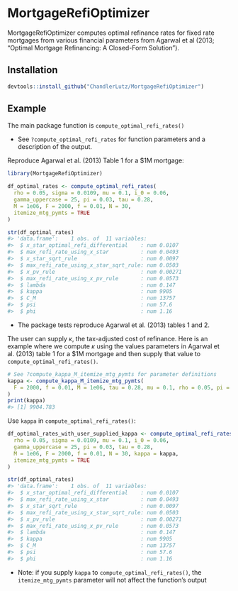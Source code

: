 
<!-- README.md is generated from README.Rmd. Please edit that file -->

# MortgageRefiOptimizer

<!-- badges: start -->
<!-- badges: end -->

MortgageRefiOptimizer computes optimal refinance rates for fixed rate
mortgages from various financial parameters from Agarwal et al (2013;
“Optimal Mortgage Refinancing: A Closed-Form Solution”).

## Installation

``` r
devtools::install_github("ChandlerLutz/MortgageRefiOptimizer")
```

## Example

The main package function is `compute_optimal_refi_rates()`

- See `?compute_optimal_refi_rates` for function parameters and a
  description of the output.

Reproduce Agarwal et al. (2013) Table 1 for a \$1M mortgage:

``` r
library(MortgageRefiOptimizer)

df_optimal_rates <- compute_optimal_refi_rates(
  rho = 0.05, sigma = 0.0109, mu = 0.1, i_0 = 0.06,
  gamma_uppercase = 25, pi = 0.03, tau = 0.28,
  M = 1e06, F = 2000, f = 0.01, N = 30,
  itemize_mtg_pymts = TRUE
)

str(df_optimal_rates)
#> 'data.frame':    1 obs. of  11 variables:
#>  $ x_star_optimal_refi_differential    : num 0.0107
#>  $ max_refi_rate_using_x_star          : num 0.0493
#>  $ x_star_sqrt_rule                    : num 0.0097
#>  $ max_refi_rate_using_x_star_sqrt_rule: num 0.0503
#>  $ x_pv_rule                           : num 0.00271
#>  $ max_refi_rate_using_x_pv_rule       : num 0.0573
#>  $ lambda                              : num 0.147
#>  $ kappa                               : num 9905
#>  $ C_M                                 : num 13757
#>  $ psi                                 : num 57.6
#>  $ phi                                 : num 1.16
```

- The package tests reproduce Agarwal et al. (2013) tables 1 and 2.

The user can supply $\kappa$, the tax-adjusted cost of refinance. Here
is an example where we compute $\kappa$ using the values parameters in
Agarwal et al. (2013) table 1 for a \$1M mortgage and then supply that
value to `compute_optimal_refi_rates()`.

``` r
# See ?compute_kappa_M_itemize_mtg_pymts for parameter definitions
kappa <- compute_kappa_M_itemize_mtg_pymts(
  F = 2000, f = 0.01, M = 1e06, tau = 0.28, mu = 0.1, rho = 0.05, pi = 0.03, N = 30
)
print(kappa)
#> [1] 9904.783
```

Use `kappa` in `compute_optimal_refi_rates()`:

``` r
df_optimal_rates_with_user_supplied_kappa <- compute_optimal_refi_rates(
  rho = 0.05, sigma = 0.0109, mu = 0.1, i_0 = 0.06,
  gamma_uppercase = 25, pi = 0.03, tau = 0.28,
  M = 1e06, F = 2000, f = 0.01, N = 30, kappa = kappa, 
  itemize_mtg_pymts = TRUE
)

str(df_optimal_rates)
#> 'data.frame':    1 obs. of  11 variables:
#>  $ x_star_optimal_refi_differential    : num 0.0107
#>  $ max_refi_rate_using_x_star          : num 0.0493
#>  $ x_star_sqrt_rule                    : num 0.0097
#>  $ max_refi_rate_using_x_star_sqrt_rule: num 0.0503
#>  $ x_pv_rule                           : num 0.00271
#>  $ max_refi_rate_using_x_pv_rule       : num 0.0573
#>  $ lambda                              : num 0.147
#>  $ kappa                               : num 9905
#>  $ C_M                                 : num 13757
#>  $ psi                                 : num 57.6
#>  $ phi                                 : num 1.16
```

- Note: if you supply `kappa` to `compute_optimal_refi_rates()`, the
  `itemize_mtg_pymts` parameter will not affect the function’s output
